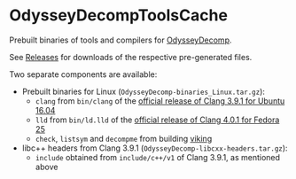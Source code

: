 # OdysseyDecompToolsCache
Prebuilt binaries of tools and compilers for [OdysseyDecomp](https://github.com/MonsterDruide1/OdysseyDecomp).

See [Releases](https://github.com/MonsterDruide1/OdysseyDecompToolsCache/releases) for downloads of the respective pre-generated files.

Two separate components are available:
- Prebuilt binaries for Linux (`OdysseyDecomp-binaries_Linux.tar.gz`):
  - `clang` from `bin/clang` of the [official release of Clang 3.9.1 for Ubuntu 16.04](https://releases.llvm.org/3.9.1/clang+llvm-3.9.1-x86_64-linux-gnu-ubuntu-16.04.tar.xz)
  - `lld` from `bin/ld.lld` of the [official release of Clang 4.0.1 for Fedora 25](https://releases.llvm.org/4.0.1/clang+llvm-4.0.1-x86_64-linux-gnu-Fedora-25.tar.xz)
  - `check`, `listsym` and `decompme` from building [viking](https://github.com/open-ead/nx-decomp-tools/tree/master/viking)
- libc++ headers from Clang 3.9.1 (`OdysseyDecomp-libcxx-headers.tar.gz`):
  - `include` obtained from `include/c++/v1` of Clang 3.9.1, as mentioned above
